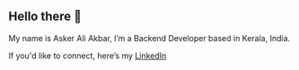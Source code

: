 ## Hello there 👋

My name is Asker Ali Akbar, I’m a Backend Developer based in Kerala, India.

If you'd like to connect, here’s my [LinkedIn](https://www.linkedin.com/in/askerakbar)


<!--
**askerakbar/askerakbar** is a ✨ _special_ ✨ repository because its `README.md` (this file) appears on your GitHub profile.

Here are some ideas to get you started:

- 🔭 I’m currently working on ...
- 🌱 I’m currently learning ...
- 👯 I’m looking to collaborate on ...
- 🤔 I’m looking for help with ...
- 💬 Ask me about ...
- 📫 How to reach me: ...
- 😄 Pronouns: ...
- ⚡ Fun fact: ...
-->
